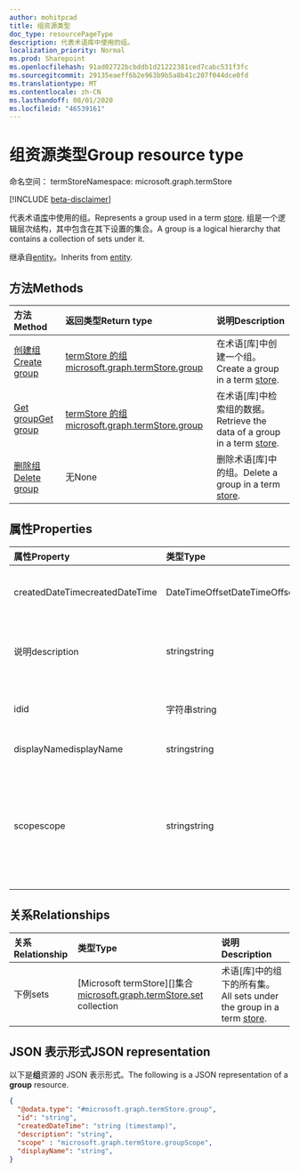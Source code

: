 ```yaml
---
author: mohitpcad
title: 组资源类型
doc_type: resourcePageType
description: 代表术语库中使用的组。
localization_priority: Normal
ms.prod: Sharepoint
ms.openlocfilehash: 91ad02722bcbddb1d21222381ced7cabc531f3fc
ms.sourcegitcommit: 29135eaeff6b2e963b9b5a8b41c207f044dce0fd
ms.translationtype: MT
ms.contentlocale: zh-CN
ms.lasthandoff: 08/01/2020
ms.locfileid: "46539161"
---
```

# <a name="group-resource-type"></a><span data-ttu-id="52c87-103">组资源类型</span><span class="sxs-lookup"><span data-stu-id="52c87-103">Group resource type</span></span>

<span data-ttu-id="52c87-104">命名空间： termStore</span><span class="sxs-lookup"><span data-stu-id="52c87-104">Namespace: microsoft.graph.termStore</span></span>

[!INCLUDE [beta-disclaimer](../../includes/beta-disclaimer.md)]


<span data-ttu-id="52c87-105">代表术语[库](../resources/termstore-store.md)中使用的组。</span><span class="sxs-lookup"><span data-stu-id="52c87-105">Represents a group used in a term [store](../resources/termstore-store.md).</span></span> <span data-ttu-id="52c87-106">组是一个逻辑层次结构，其中包含在其下设置的集合。</span><span class="sxs-lookup"><span data-stu-id="52c87-106">A group is a logical hierarchy that contains a collection of sets under it.</span></span> 

<span data-ttu-id="52c87-107">继承自[entity](../resources/entity.md)。</span><span class="sxs-lookup"><span data-stu-id="52c87-107">Inherits from [entity](../resources/entity.md).</span></span>


## <a name="methods"></a><span data-ttu-id="52c87-108">方法</span><span class="sxs-lookup"><span data-stu-id="52c87-108">Methods</span></span>

| <span data-ttu-id="52c87-109">方法</span><span class="sxs-lookup"><span data-stu-id="52c87-109">Method</span></span>                                                   | <span data-ttu-id="52c87-110">返回类型</span><span class="sxs-lookup"><span data-stu-id="52c87-110">Return type</span></span>       |    <span data-ttu-id="52c87-111">说明</span><span class="sxs-lookup"><span data-stu-id="52c87-111">Description</span></span>
|:---------------------------------------------------------|:------------------|:---------------------
| [<span data-ttu-id="52c87-112">创建组</span><span class="sxs-lookup"><span data-stu-id="52c87-112">Create group</span></span>](../api/termstore-group-post.md)                     | <span data-ttu-id="52c87-113">[termStore 的组]</span><span class="sxs-lookup"><span data-stu-id="52c87-113">[microsoft.graph.termStore.group]</span></span> | <span data-ttu-id="52c87-114">在术语[库]中创建一个组。</span><span class="sxs-lookup"><span data-stu-id="52c87-114">Create a group in a term [store].</span></span>
| [<span data-ttu-id="52c87-115">Get group</span><span class="sxs-lookup"><span data-stu-id="52c87-115">Get group</span></span>](../api/termstore-store-get-group.md)                           | <span data-ttu-id="52c87-116">[termStore 的组]</span><span class="sxs-lookup"><span data-stu-id="52c87-116">[microsoft.graph.termStore.group]</span></span> | <span data-ttu-id="52c87-117">在术语[库]中检索组的数据。</span><span class="sxs-lookup"><span data-stu-id="52c87-117">Retrieve the data of a group in a term [store].</span></span>
| [<span data-ttu-id="52c87-118">删除组</span><span class="sxs-lookup"><span data-stu-id="52c87-118">Delete group</span></span>](../api/termstore-group-delete.md)                     | <span data-ttu-id="52c87-119">无</span><span class="sxs-lookup"><span data-stu-id="52c87-119">None</span></span> |  <span data-ttu-id="52c87-120">删除术语[库]中的组。</span><span class="sxs-lookup"><span data-stu-id="52c87-120">Delete a group in a term [store].</span></span>

## <a name="properties"></a><span data-ttu-id="52c87-121">属性</span><span class="sxs-lookup"><span data-stu-id="52c87-121">Properties</span></span>

| <span data-ttu-id="52c87-122">属性</span><span class="sxs-lookup"><span data-stu-id="52c87-122">Property</span></span>             | <span data-ttu-id="52c87-123">类型</span><span class="sxs-lookup"><span data-stu-id="52c87-123">Type</span></span>               | <span data-ttu-id="52c87-124">说明</span><span class="sxs-lookup"><span data-stu-id="52c87-124">Description</span></span>
|:---------------------|:-------------------|:------------------------------------
| <span data-ttu-id="52c87-125">createdDateTime</span><span class="sxs-lookup"><span data-stu-id="52c87-125">createdDateTime</span></span>      | <span data-ttu-id="52c87-126">DateTimeOffset</span><span class="sxs-lookup"><span data-stu-id="52c87-126">DateTimeOffset</span></span>     | <span data-ttu-id="52c87-127">创建组的日期和时间。</span><span class="sxs-lookup"><span data-stu-id="52c87-127">Date and time of group creation.</span></span> <span data-ttu-id="52c87-128">只读。</span><span class="sxs-lookup"><span data-stu-id="52c87-128">Read-only.</span></span>
| <span data-ttu-id="52c87-129">说明</span><span class="sxs-lookup"><span data-stu-id="52c87-129">description</span></span>          | <span data-ttu-id="52c87-130">string</span><span class="sxs-lookup"><span data-stu-id="52c87-130">string</span></span>             | <span data-ttu-id="52c87-131">说明：提供有关术语用法的详细信息。</span><span class="sxs-lookup"><span data-stu-id="52c87-131">Description giving details on the term usage.</span></span>
| <span data-ttu-id="52c87-132">id</span><span class="sxs-lookup"><span data-stu-id="52c87-132">id</span></span>                   | <span data-ttu-id="52c87-133">字符串</span><span class="sxs-lookup"><span data-stu-id="52c87-133">string</span></span>             | <span data-ttu-id="52c87-134">组的唯一标识符。</span><span class="sxs-lookup"><span data-stu-id="52c87-134">Unique identifier of group.</span></span> <span data-ttu-id="52c87-135">只读。</span><span class="sxs-lookup"><span data-stu-id="52c87-135">Read-Only.</span></span>
| <span data-ttu-id="52c87-136">displayName</span><span class="sxs-lookup"><span data-stu-id="52c87-136">displayName</span></span>          | <span data-ttu-id="52c87-137">string</span><span class="sxs-lookup"><span data-stu-id="52c87-137">string</span></span>             | <span data-ttu-id="52c87-138">组的名称。</span><span class="sxs-lookup"><span data-stu-id="52c87-138">Name of group.</span></span>
| <span data-ttu-id="52c87-139">scope</span><span class="sxs-lookup"><span data-stu-id="52c87-139">scope</span></span>                | <span data-ttu-id="52c87-140">string</span><span class="sxs-lookup"><span data-stu-id="52c87-140">string</span></span>              | <span data-ttu-id="52c87-141">返回组的类型。</span><span class="sxs-lookup"><span data-stu-id="52c87-141">Returns type of group.</span></span> <span data-ttu-id="52c87-142">可能的值为 "global"、"system" 和 "siteCollection"。</span><span class="sxs-lookup"><span data-stu-id="52c87-142">Possible values are 'global', 'system' and 'siteCollection'.</span></span>

## <a name="relationships"></a><span data-ttu-id="52c87-143">关系</span><span class="sxs-lookup"><span data-stu-id="52c87-143">Relationships</span></span>
| <span data-ttu-id="52c87-144">关系</span><span class="sxs-lookup"><span data-stu-id="52c87-144">Relationship</span></span>       | <span data-ttu-id="52c87-145">类型</span><span class="sxs-lookup"><span data-stu-id="52c87-145">Type</span></span>                        | <span data-ttu-id="52c87-146">说明</span><span class="sxs-lookup"><span data-stu-id="52c87-146">Description</span></span>
|:-------------------|:----------------------------|:--------------------------
| <span data-ttu-id="52c87-147">下例</span><span class="sxs-lookup"><span data-stu-id="52c87-147">sets</span></span>           | <span data-ttu-id="52c87-148">[Microsoft termStore][]集合</span><span class="sxs-lookup"><span data-stu-id="52c87-148">[microsoft.graph.termStore.set][] collection</span></span> | <span data-ttu-id="52c87-149">术语[库]中的组下的所有集。</span><span class="sxs-lookup"><span data-stu-id="52c87-149">All sets under the group in a term [store].</span></span>

## <a name="json-representation"></a><span data-ttu-id="52c87-150">JSON 表示形式</span><span class="sxs-lookup"><span data-stu-id="52c87-150">JSON representation</span></span>

<span data-ttu-id="52c87-151">以下是**组**资源的 JSON 表示形式。</span><span class="sxs-lookup"><span data-stu-id="52c87-151">The following is a JSON representation of a **group** resource.</span></span>
<!-- {
  "blockType": "resource",
  "keyProperty": "id",
  "@odata.type": "microsoft.graph.termStore.group",
  "baseType": "microsoft.graph.entity",
  "openType": false
}
-->
```json
{
  "@odata.type": "#microsoft.graph.termStore.group",
  "id": "string",
  "createdDateTime": "string (timestamp)",
  "description": "string",
  "scope" : "microsoft.graph.termStore.groupScope",
  "displayName": "string",  
}
```



[identitySet]: identitySet.md
[termStore 设置]: termstore-set.md
[microsoft.graph.termStore.set]: termstore-set.md
[termStore 的组]: termstore-group.md
[microsoft.graph.termStore.group]: termstore-group.md
[microsoft.graph.termStore.store]: termstore-store.md
[microsoft]: ../resources/termstore-store.md
[store]: ../resources/termstore-store.md
[group]: ../resources/termstore-group.md
[set]: ../resources/termstore-set.md
<!--
{
  "type": "#page.annotation",
  "description": "TermGroup is the entity used for managing permissions for the termSets in termStore",
  "keywords": "termGroup,facet,resource",
  "section": "documentation",
  "tocPath": "TermGroup",
  "tocBookmarks": {
    "Resources/termStore.group": "#"
  },
  "suppressions": []
}
-->
